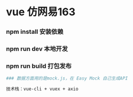 # vue 仿网易163

### npm install 安装依赖

### npm run dev 本地开发

### npm run build 打包发布

``` bash
### 数据方面用的是mock.js，在 Easy Mock 自己生成API

技术栈：vue-cli + vuex + axio
